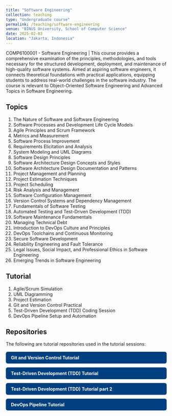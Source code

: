 ```yaml
---
title: "Software Engineering"
collection: teaching
type: "Undergraduate course"
permalink: /teaching/software-engineering
venue: "BINUS University, School of Computer Science"
date: 2025-02-03
location: "Jakarta, Indonesia"
---
```


COMP6100001 - Software Engineering | This course provides a comprehensive examination of the principles, methodologies, and tools necessary for the structured development, deployment, and maintenance of high-quality software systems. Aimed at aspiring software engineers, it connects theoretical foundations with practical applications, equipping students to address real-world challenges in the software industry. The course is relevant to Object-Oriented Software Engineering and Advanced Topics in Software Engineering.

## Topics
1. The Nature of Software and Software Engineering
2. Software Processes and Development Life Cycle Models
3. Agile Principles and Scrum Framework
4. Metrics and Measurement
5. Software Process Improvement
6. Requirements Elicitation and Analysis
7. System Modeling and UML Diagrams
8. Software Design Principles
9. Software Architecture Design Concepts and Styles
10. Software Architecture Design Documentation and Patterns
11. Project Management and Planning
12. Project Estimation Techniques
13. Project Scheduling
14. Risk Analysis and Management
15. Software Configuration Management
16. Version Control Systems and Dependency Management
17. Fundamentals of Software Testing
18. Automated Testing and Test-Driven Development (TDD)
19. Software Maintenance Fundamentals
20. Managing Technical Debt
21. Introduction to DevOps Culture and Principles
22. DevOps Toolchains and Continuous Monitoring
23. Secure Software Development
24. Reliability Engineering and Fault Tolerance
25. Legal Issues, Social Impact, and Professional Ethics in Software Engineering
26. Emerging Trends in Software Engineering

## Tutorial
1. Agile/Scrum Simulation
2. UML Diagramming
2. Project Estimation
3. Git and Version Control Practical
4. Test-Driven Development (TDD) Coding Session
5. DevOps Pipeline Setup and Automation 

## Repositories

The following are tutorial repositories used in the tutorial sessions:

<div style="display: flex; flex-direction: column; gap: 12px; margin-top: 1rem;">

<a href="https://github.com/alfhisa/se-tutorial-git" target="_blank" style="display:inline-block; padding:10px 16px; background-color:#004080; color:#fff; text-decoration:none; border-radius:6px; font-weight:bold; transition: background-color 0.3s;" onmouseover="this.style.backgroundColor='#0059b3'" onmouseout="this.style.backgroundColor='#004080'"> 
Git and Version Control Tutorial
</a>

<a href="https://github.com/alfhisa/se-tutorial-tdd" target="_blank" style="display:inline-block; padding:10px 16px; background-color:#004080; color:#fff; text-decoration:none; border-radius:6px; font-weight:bold; transition: background-color 0.3s;" onmouseover="this.style.backgroundColor='#0059b3'" onmouseout="this.style.backgroundColor='#004080'">
Test-Driven Development (TDD) Tutorial
</a>

<a href="https://github.com/alfhisa/tutorial-tdd-bus-fare" target="_blank" style="display:inline-block; padding:10px 16px; background-color:#004080; color:#fff; text-decoration:none; border-radius:6px; font-weight:bold; transition: background-color 0.3s;" onmouseover="this.style.backgroundColor='#0059b3'" onmouseout="this.style.backgroundColor='#004080'">
Test-Driven Development (TDD) Tutorial part 2
</a>

<a href="https://github.com/alfhisa/devops-tutorial-voting-app" target="_blank" style="display:inline-block; padding:10px 16px; background-color:#004080; color:#fff; text-decoration:none; border-radius:6px; font-weight:bold; transition: background-color 0.3s;" onmouseover="this.style.backgroundColor='#0059b3'" onmouseout="this.style.backgroundColor='#004080'">
DevOps Pipeline Tutorial
</a>

</div>

